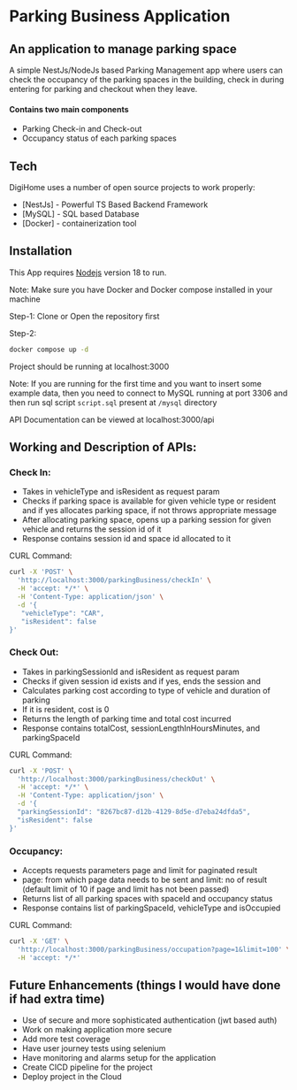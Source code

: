 # Parking Business Application

## An application to manage parking space

A simple NestJs/NodeJs based Parking Management app where users can check the occupancy of the parking spaces in the building, check in during entering for parking and checkout when they leave.

#### Contains two main components
- Parking Check-in and Check-out
- Occupancy status of each parking spaces


## Tech

DigiHome uses a number of open source projects to work properly:

- [NestJs] - Powerful TS Based Backend Framework
- [MySQL] - SQL based Database
- [Docker] - containerization tool

## Installation

This App requires [Nodejs](https://node.org/) version 18 to run.

Note: Make sure you have Docker and Docker compose installed in your machine

Step-1: Clone or Open the repository first

Step-2: 
```sh
docker compose up -d

```
Project should be running at localhost:3000

Note: If you are running for the first time and you want to insert some example data, 
then you need to connect to MySQL running at port 3306 and then run sql script 
`script.sql` present at `/mysql` directory

API Documentation can be viewed at localhost:3000/api

## Working and Description of APIs:

### Check In: 
- Takes in vehicleType and isResident as request param
- Checks if parking space is available for given vehicle type or resident and if yes
allocates parking space, if not throws appropriate message
- After allocating parking space, opens up a parking session for given vehicle and returns the session id of it
- Response contains session id and space id allocated to it

CURL Command:
```sh
curl -X 'POST' \
  'http://localhost:3000/parkingBusiness/checkIn' \
  -H 'accept: */*' \
  -H 'Content-Type: application/json' \
  -d '{
   "vehicleType": "CAR",
   "isResident": false
}'
```

### Check Out: 
- Takes in parkingSessionId and isResident as request param
- Checks if given session id exists and if yes, ends the session and 
- Calculates parking cost according to type of vehicle and duration of parking
- If it is resident, cost is 0 
- Returns the length of parking time and total cost incurred
- Response contains totalCost, sessionLengthInHoursMinutes, and parkingSpaceId

CURL Command:
```sh
curl -X 'POST' \
  'http://localhost:3000/parkingBusiness/checkOut' \
  -H 'accept: */*' \
  -H 'Content-Type: application/json' \
  -d '{
  "parkingSessionId": "8267bc87-d12b-4129-8d5e-d7eba24dfda5",
  "isResident": false
}'
```

### Occupancy: 
- Accepts requests parameters page and limit for paginated result
- page: from which page data needs to be sent and limit: no of result (default limit of 10 if page and limit has not been passed)
- Returns list of all parking spaces with spaceId and occupancy status
- Response contains list of parkingSpaceId, vehicleType and isOccupied

CURL Command:
```sh
curl -X 'GET' \
  'http://localhost:3000/parkingBusiness/occupation?page=1&limit=100' \
  -H 'accept: */*'
```

## Future Enhancements (things I would have done if had extra time)
- Use of secure and more sophisticated authentication (jwt based auth)
- Work on making application more secure
- Add more test coverage
- Have user journey tests using selenium
- Have monitoring and alarms setup for the application
- Create CICD pipeline for the project
- Deploy project in the Cloud    